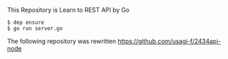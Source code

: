 This Repository is Learn to REST API by Go

```
$ dep ensure
$ go run server.go
```

The following repository was rewritten
https://github.com/usagi-f/2434api-node
